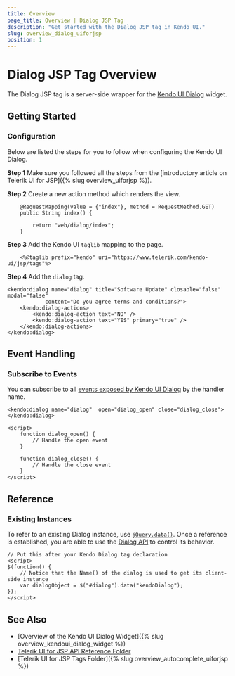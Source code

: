 ```yaml
---
title: Overview
page_title: Overview | Dialog JSP Tag
description: "Get started with the Dialog JSP tag in Kendo UI."
slug: overview_dialog_uiforjsp
position: 1
---
```


# Dialog JSP Tag Overview

The Dialog JSP tag is a server-side wrapper for the [Kendo UI Dialog](/api/javascript/ui/dialog) widget.

## Getting Started

### Configuration

Below are listed the steps for you to follow when configuring the Kendo UI Dialog.

**Step 1** Make sure you followed all the steps from the [introductory article on Telerik UI for JSP]({% slug overview_uiforjsp %}).

**Step 2** Create a new action method which renders the view.



        @RequestMapping(value = {"index"}, method = RequestMethod.GET)
        public String index() {

            return "web/dialog/index";
        }

**Step 3** Add the Kendo UI `taglib` mapping to the page.



        <%@taglib prefix="kendo" uri="https://www.telerik.com/kendo-ui/jsp/tags"%>

**Step 4** Add the `dialog` tag.



    <kendo:dialog name="dialog" title="Software Update" closable="false" modal="false"
                content="Do you agree terms and conditions?">
        <kendo:dialog-actions>
            <kendo:dialog-action text="NO" />
            <kendo:dialog-action text="YES" primary="true" />
        </kendo:dialog-actions>
    </kendo:dialog>

## Event Handling

### Subscribe to Events

You can subscribe to all [events exposed by Kendo UI Dialog](/api/javascript/ui/dialog#events) by the handler name.



    <kendo:dialog name="dialog"  open="dialog_open" close="dialog_close">
    </kendo:dialog>

    <script>
        function dialog_open() {
            // Handle the open event
        }

        function dialog_close() {
            // Handle the close event
        }
    </script>

## Reference

### Existing Instances

To refer to an existing Dialog instance, use [`jQuery.data()`](https://api.jquery.com/jQuery.data/). Once a reference is established, you are able to use the [Dialog API](/api/javascript/ui/dialog#methods) to control its behavior.



    // Put this after your Kendo Dialog tag declaration
    <script>
    $(function() {
        // Notice that the Name() of the dialog is used to get its client-side instance
        var dialogObject = $("#dialog").data("kendoDialog");
    });
    </script>

## See Also

* [Overview of the Kendo UI Dialog Widget]({% slug overview_kendoui_dialog_widget %})
* [Telerik UI for JSP API Reference Folder](/api/jsp/autocomplete/animation)
* [Telerik UI for JSP Tags Folder]({% slug overview_autocomplete_uiforjsp %})
